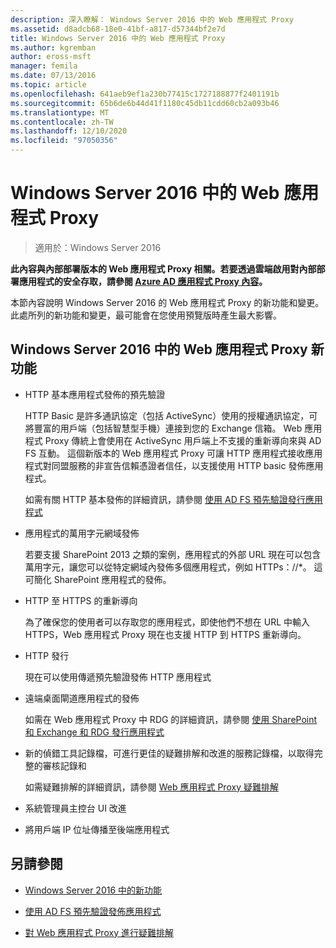 ```yaml
---
description: 深入瞭解： Windows Server 2016 中的 Web 應用程式 Proxy
ms.assetid: d8adcb68-18e0-41bf-a817-d57344bf2e7d
title: Windows Server 2016 中的 Web 應用程式 Proxy
ms.author: kgremban
author: eross-msft
manager: femila
ms.date: 07/13/2016
ms.topic: article
ms.openlocfilehash: 641aeb9ef1a230b77415c1727188877f2401191b
ms.sourcegitcommit: 65b6de6b44d41f1180c45db11cdd60cb2a093b46
ms.translationtype: MT
ms.contentlocale: zh-TW
ms.lasthandoff: 12/10/2020
ms.locfileid: "97050356"
---
```

# <a name="web-application-proxy-in-windows-server-2016"></a>Windows Server 2016 中的 Web 應用程式 Proxy

>適用於：Windows Server 2016

**此內容與內部部署版本的 Web 應用程式 Proxy 相關。若要透過雲端啟用對內部部署應用程式的安全存取，請參閱 [Azure AD 應用程式 Proxy 內容](/azure/active-directory/manage-apps/application-proxy)。**

本節內容說明 Windows Server 2016 的 Web 應用程式 Proxy 的新功能和變更。 此處所列的新功能和變更，最可能會在您使用預覽版時產生最大影響。

## <a name="web-application-proxy-new-features-in-windows-server-2016"></a>Windows Server 2016 中的 Web 應用程式 Proxy 新功能

- HTTP 基本應用程式發佈的預先驗證

  HTTP Basic 是許多通訊協定（包括 ActiveSync）使用的授權通訊協定，可將豐富的用戶端（包括智慧型手機）連接到您的 Exchange 信箱。 Web 應用程式 Proxy 傳統上會使用在 ActiveSync 用戶端上不支援的重新導向來與 AD FS 互動。 這個新版本的 Web 應用程式 Proxy 可讓 HTTP 應用程式接收應用程式對同盟服務的非宣告信賴憑證者信任，以支援使用 HTTP basic 發佈應用程式。

  如需有關 HTTP 基本發佈的詳細資訊，請參閱 [使用 AD FS 預先驗證發行應用程式](Publishing-Applications-using-AD-FS-Preauthentication.md#publish-an-application-that-uses-http-basic)

- 應用程式的萬用字元網域發佈

  若要支援 SharePoint 2013 之類的案例，應用程式的外部 URL 現在可以包含萬用字元，讓您可以從特定網域內發佈多個應用程式，例如 HTTPs：//*。 這可簡化 SharePoint 應用程式的發佈。

- HTTP 至 HTTPS 的重新導向

  為了確保您的使用者可以存取您的應用程式，即使他們不想在 URL 中輸入 HTTPS，Web 應用程式 Proxy 現在也支援 HTTP 到 HTTPS 重新導向。

- HTTP 發行

  現在可以使用傳遞預先驗證發佈 HTTP 應用程式

- 遠端桌面閘道應用程式的發佈

  如需在 Web 應用程式 Proxy 中 RDG 的詳細資訊，請參閱 [使用 SharePoint 和 Exchange 和 RDG 發行應用程式](../web-application-proxy/Publishing-Applications-with-SharePoint,-Exchange-and-RDG.md)

- 新的偵錯工具記錄檔，可進行更佳的疑難排解和改進的服務記錄檔，以取得完整的審核記錄和

  如需疑難排解的詳細資訊，請參閱 [Web 應用程式 Proxy 疑難排解](/previous-versions/windows/it-pro/windows-server-2012-R2-and-2012/dn770156(v=ws.11))

- 系統管理員主控台 UI 改進

- 將用戶端 IP 位址傳播至後端應用程式

## <a name="see-also"></a>另請參閱

-   [Windows Server 2016 中的新功能](../../../get-started/whats-new-in-windows-server-2016.md)

-   [使用 AD FS 預先驗證發佈應用程式](../web-application-proxy/Publishing-Applications-using-AD-FS-Preauthentication.md)

-   [對 Web 應用程式 Proxy 進行疑難排解](/previous-versions/windows/it-pro/windows-server-2012-R2-and-2012/dn770156(v=ws.11))

